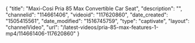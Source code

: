 {
    "title": "Maxi-Cosi Pria 85 Max Convertible Car Seat",
    "description": "",
    "channelid": "114661406",
    "videoid": "117620860",
    "date_created": "1505415561",
    "date_modified": "1516745759",
    "type": "captivate",
    "layout": "channelVideo",
    "url": "\/latest-videos\/pria-85-max-features-1-mp4\/114661406-117620860"
}